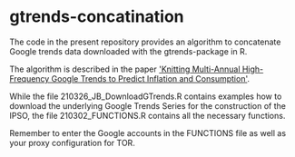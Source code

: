 # gtrends-concatination

The code in the present repository provides an algorithm to concatenate Google trends data downloaded with the gtrends-package in R.

The algorithm is described in the paper ['Knitting Multi-Annual High-Frequency Google Trends to Predict Inflation and Consumption'](https://papers.ssrn.com/sol3/papers.cfm?abstract_id=3357424).

While the file 210326_JB_DownloadGTrends.R contains examples how to download the underlying Google Trends Series for the construction of the IPSO, the file 210302_FUNCTIONS.R contains all the necessary functions.

Remember to enter the Google accounts in the FUNCTIONS file as well as your proxy configuration for TOR.

